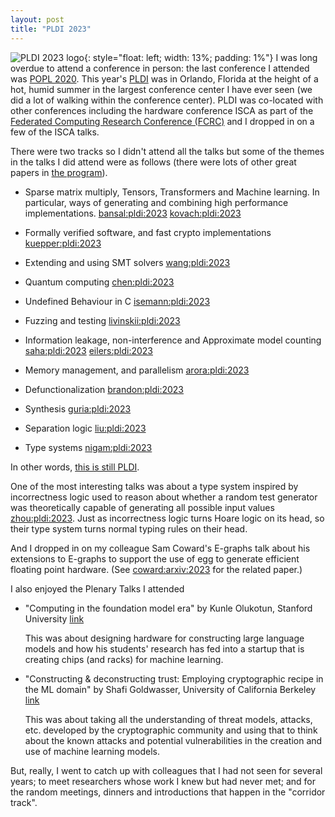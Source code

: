 ```yaml
---
layout: post
title: "PLDI 2023"
---
```


![PLDI 2023 logo](https://pldi23.sigplan.org/getImage/orig/pldi-logo-alligator-02.png){: style="float: left; width: 13%; padding: 1%"}
I was long overdue to attend a conference in person: the last conference I attended was [POPL 2020](https://popl20.sigplan.org/).
This year's [PLDI](https://pldi23.sigplan.org/) was in Orlando, Florida at the height of a hot, humid summer in the largest conference
center I have ever seen (we did a lot of walking within the conference center).
PLDI was co-located with other conferences including
the hardware conference ISCA as part of the [Federated Computing Research Conference (FCRC)](https://fcrc.acm.org/)
and I dropped in on a few of the ISCA talks.

There were two tracks so I didn't attend all the talks but some of the themes in the talks I did attend were
as follows (there were lots of other great papers in [the program](https://pldi23.sigplan.org/program/program-pldi-2023/)).

- Sparse matrix multiply,
  Tensors,
  Transformers
  and Machine learning.
  In particular, ways of generating and combining high performance implementations.
  [bansal:pldi:2023]
  [kovach:pldi:2023]

- Formally verified software,
  and fast crypto implementations
  [kuepper:pldi:2023]

- Extending and using SMT solvers
  [wang:pldi:2023]

- Quantum computing
  [chen:pldi:2023]

- Undefined Behaviour in C
  [isemann:pldi:2023]

- Fuzzing and testing
  [livinskii:pldi:2023]

- Information leakage,
  non-interference
  and Approximate model counting
  [saha:pldi:2023]
  [eilers:pldi:2023]

- Memory management,
  and parallelism
  [arora:pldi:2023]

- Defunctionalization
  [brandon:pldi:2023]

- Synthesis
  [guria:pldi:2023]

- Separation logic
  [liu:pldi:2023]

- Type systems
  [nigam:pldi:2023]

In other words, [this is still PLDI](https://www.youtube.com/watch?v=hVMCl64Uhe8).


One of the most interesting talks was about a type system inspired by incorrectness logic used to reason
about whether a random test generator was theoretically capable of generating all possible input values
[zhou:pldi:2023].
Just as incorrectness logic turns Hoare logic on its head, so their type system turns normal typing
rules on their head.


And I dropped in on my colleague Sam Coward's E-graphs talk about his extensions to E-graphs to support
the use of egg to generate efficient floating point hardware. (See [coward:arxiv:2023] for
the related paper.)

I also enjoyed the Plenary Talks I attended

- "Computing in the foundation model era"
  by Kunle Olukotun, Stanford University
  [link](https://www.youtube.com/watch?v=gADw3NtGDVE&list=PLn0nrSd4xjjZ5DcBqu8xxoFQ3QjqAaQXl&index=1)

  This was about designing hardware for constructing large language models and how his students'
  research has fed into a startup that is creating chips (and racks) for machine learning.

- "Constructing & deconstructing trust: Employing cryptographic recipe in the ML domain"
  by Shafi Goldwasser, University of California Berkeley
  [link](https://www.youtube.com/watch?v=eHinDYWpZDQ&list=PLn0nrSd4xjjZ5DcBqu8xxoFQ3QjqAaQXl&index=4)

  This was about taking all the understanding of threat models, attacks, etc. developed
  by the cryptographic community and using that
  to think about the known attacks and potential vulnerabilities in the creation and use of
  machine learning models.

But, really, I went to catch up with colleagues that I had not seen for several years;
to meet researchers whose work I knew but had never met;
and for the random meetings, dinners and introductions that happen in the "corridor track".

[arora:pldi:2023]: {{site.baseurl}}/RelatedWork/papers/arora:pldi:2023
[bansal:pldi:2023]: {{site.baseurl}}/RelatedWork/papers/bansal:pldi:2023
[brandon:pldi:2023]: {{site.baseurl}}/RelatedWork/papers/brandon:pldi:2023
[chen:pldi:2023]: {{site.baseurl}}/RelatedWork/papers/chen:pldi:2023
[coward:arxiv:2023]: {{site.baseurl}}/RelatedWork/papers/coward:arxiv:2023/
[eilers:pldi:2023]: {{site.baseurl}}/RelatedWork/papers/eilers:pldi:2023
[guria:pldi:2023]: {{site.baseurl}}/RelatedWork/papers/guria:pldi:2023
[isemann:pldi:2023]: {{site.baseurl}}/RelatedWork/papers/isemann:pldi:2023
[kovach:pldi:2023]: {{site.baseurl}}/RelatedWork/papers/kovach:pldi:2023
[kuepper:pldi:2023]: {{site.baseurl}}/RelatedWork/papers/kuepper:pldi:2023
[liu:pldi:2023]: {{site.baseurl}}/RelatedWork/papers/liu:pldi:2023
[livinskii:pldi:2023]: {{site.baseurl}}/RelatedWork/papers/livinskii:pldi:2023
[nigam:pldi:2023]: {{site.baseurl}}/RelatedWork/papers/nigam:pldi:2023
[saha:pldi:2023]: {{site.baseurl}}/RelatedWork/papers/saha:pldi:2023
[wang:pldi:2023]: {{site.baseurl}}/RelatedWork/papers/wang:pldi:2023
[zhou:pldi:2023]: {{site.baseurl}}/RelatedWork/papers/zhou:pldi:2023

